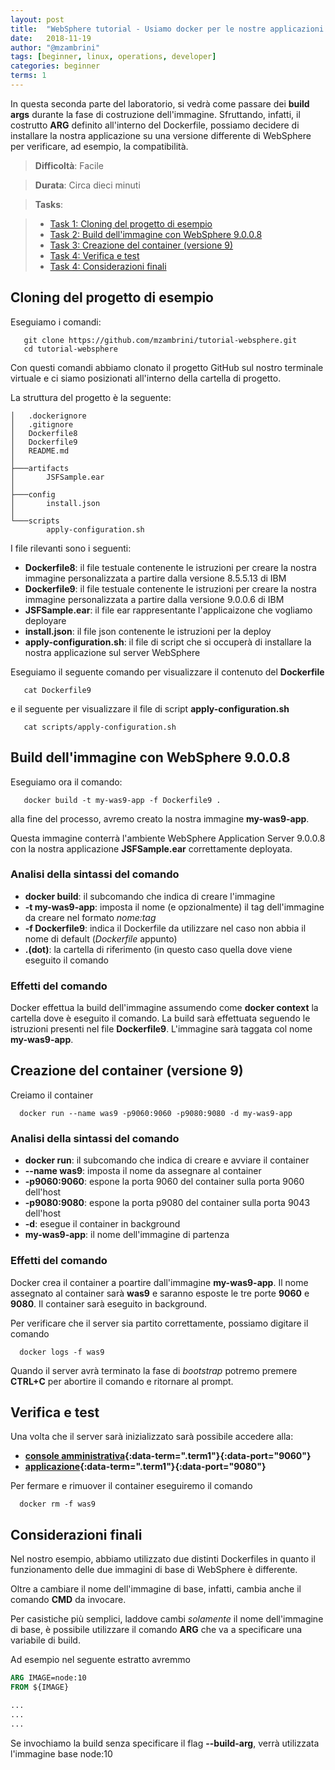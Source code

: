 ```yaml
---
layout: post
title:  "WebSphere tutorial - Usiamo docker per le nostre applicazioni WebSphere (parte 2)"
date:   2018-11-19
author: "@mzambrini"
tags: [beginner, linux, operations, developer]
categories: beginner
terms: 1
---
```


In questa seconda parte del laboratorio, si vedrà come passare dei **build args** durante la fase di costruzione dell'immagine.
Sfruttando, infatti, il costrutto **ARG** definito all'interno del Dockerfile, possiamo decidere di installare la nostra applicazione su una versione differente di WebSphere per verificare, ad esempio, la compatibilità.


> **Difficoltà**: Facile

> **Durata**: Circa dieci minuti

> **Tasks**:
>

> * [Task 1: Cloning del progetto di esempio](#Task_1)
> * [Task 2: Build dell'immagine con WebSphere 9.0.0.8](#Task_2)
> * [Task 3: Creazione del container (versione 9)](#Task_3)
> * [Task 4: Verifica e test](#Task_4)
> * [Task 4: Considerazioni finali](#Task_5)

## <a name="Task_1"></a>Cloning del progetto di esempio
Eseguiamo i comandi:
```.term1
   git clone https://github.com/mzambrini/tutorial-websphere.git
   cd tutorial-websphere
```
Con questi comandi abbiamo clonato il progetto GitHub sul nostro terminale virtuale e ci siamo posizionati all'interno della cartella di progetto.

La struttura del progetto è la seguente:

```
│   .dockerignore
│   .gitignore
│   Dockerfile8
│   Dockerfile9
│   README.md
│
├───artifacts
│       JSFSample.ear
│
├───config
│       install.json
│
└───scripts
        apply-configuration.sh
```
I file rilevanti sono i seguenti:
* **Dockerfile8**: il file testuale contenente le istruzioni per creare la nostra immagine personalizzata a partire dalla versione 8.5.5.13 di IBM
* **Dockerfile9**: il file testuale contenente le istruzioni per creare la nostra immagine personalizzata a partire dalla versione 9.0.0.6 di IBM
* **JSFSample.ear**: il file ear rappresentante l'applicaizone che vogliamo deployare
* **install.json**: il file json contenente le istruzioni per la deploy
* **apply-configuration.sh**: il file di script che si occuperà di installare la nostra applicazione sul server WebSphere

Eseguiamo il seguente comando per visualizzare il contenuto del **Dockerfile**
```.term1
   cat Dockerfile9
```
e il seguente per visualizzare il file di script **apply-configuration.sh**
```.term1
   cat scripts/apply-configuration.sh
```

## <a name="Task_2"></a>Build dell'immagine con WebSphere 9.0.0.8

Eseguiamo ora il comando:
```.term1
   docker build -t my-was9-app -f Dockerfile9 .
```
alla fine del processo, avremo creato la nostra immagine **my-was9-app**.

Questa immagine conterrà l'ambiente WebSphere Application Server 9.0.0.8 con la nostra applicazione **JSFSample.ear** correttamente deployata.

### Analisi della sintassi del comando
* **docker build**: il subcomando che indica di creare l'immagine
* **-t my-was9-app**: imposta il nome (e opzionalmente) il tag dell'immagine da creare nel formato *nome:tag*
* **-f Dockerfile9**: indica il Dockerfile da utilizzare nel caso non abbia il nome di default (*Dockerfile* appunto)
* **.(dot)**: la cartella di riferimento (in questo caso quella dove viene eseguito il comando

### Effetti del comando
Docker effettua la build dell'immagine assumendo come **docker context** la cartella dove è eseguito il comando.
La build sarà effettuata seguendo le istruzioni presenti nel file **Dockerfile9**.
L'immagine sarà taggata col nome **my-was9-app**.

## <a name="Task_3"></a>Creazione del container (versione 9)
Creiamo il container
```.term1
  docker run --name was9 -p9060:9060 -p9080:9080 -d my-was9-app
```
### Analisi della sintassi del comando
* **docker run**: il subcomando che indica di creare e avviare il container
* **--name was9**: imposta il nome da assegnare al container
* **-p9060:9060**: espone la porta 9060 del container sulla porta 9060 dell'host
* **-p9080:9080**: espone la porta p9080 del container sulla porta 9043 dell'host
* **-d**: esegue il container in background
* **my-was9-app**: il nome dell'immagine di partenza

### Effetti del comando
Docker crea il container a poartire dall'immagine **my-was9-app**.
Il nome assegnato al container sarà **was9** e saranno esposte le tre porte **9060** e **9080**.
Il container sarà eseguito in background.

Per verificare che il server sia partito correttamente, possiamo digitare il comando
```.term1
  docker logs -f was9
```

Quando il server avrà terminato la fase di *bootstrap* potremo premere **CTRL+C** per abortire il comando e ritornare al prompt.

## <a name="Task_4"></a>Verifica e test

Una volta che il server sarà inizializzato sarà possibile accedere alla:
*  **[console amministrativa](/ibm/console/){:data-term=".term1"}{:data-port="9060"}**
*  **[applicazione](/SampleAjax/index.faces){:data-term=".term1"}{:data-port="9080"}**

Per fermare e rimuover il container eseguiremo il comando
```.term1
  docker rm -f was9
```
## <a name="Task_5"></a>Considerazioni finali
Nel nostro esempio, abbiamo utilizzato due distinti Dockerfiles in quanto il funzionamento delle due immagini di base di WebSphere è differente.

Oltre a cambiare il nome dell'immagine di base, infatti, cambia anche il comando **CMD** da invocare.

Per casistiche più semplici, laddove cambi *solamente* il nome dell'immagine di base, è possibile utilizzare il comando **ARG** che va a specificare una variabile di build.

Ad esempio nel seguente estratto avremmo


```Dockerfile
ARG IMAGE=node:10
FROM ${IMAGE}

...
...
...
```

Se invochiamo la build senza specificare il flag **--build-arg**, verrà utilizzata l'immagine base node:10



